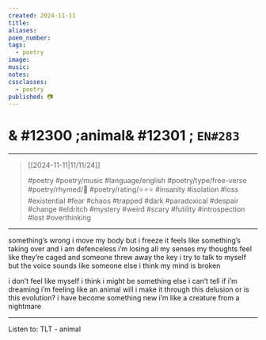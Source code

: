 ```yaml
---
created: 2024-11-11
title:
aliases:
poem_number:
tags:
  - poetry
image:
music:
notes:
cssclasses:
  - poetry
published: 📷
---
```

# & #12300 ;animal& #12301 ; `EN#283`

---

> [[2024-11-11|11/11/24]]
> 
> #poetry 
> #poetry/music 
> #language/english 
> #poetry/type/free-verse 
> #poetry/rhymed/🔴 
> #poetry/rating/⭐⭐⭐ 
> #insanity #isolation #loss #existential #fear #chaos #trapped #dark #paradoxical #despair #change #eldritch #mystery #weird #scary #futility #introspection #lost #overthinking 

---

something’s wrong
i move my body but i freeze
it feels like something’s taking over
and i am defenceless
i’m losing all my senses
my thoughts feel like they’re caged
and someone threw away the key
i try to talk to myself
but the voice sounds like someone else
i think my mind is broken

i don’t feel like myself
i think i might be something else
i can’t tell if i’m dreaming
i’m feeling like an animal
will i make it through this delusion
or is this evolution?
i have become something new
i’m like a creature from a nightmare

---

Listen to: TLT - animal